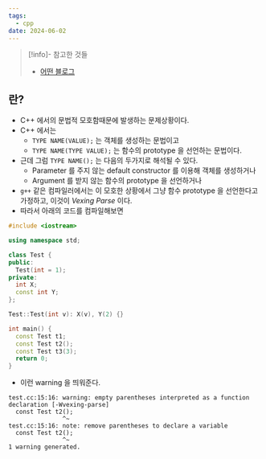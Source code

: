 ```yaml
---
tags:
  - cpp
date: 2024-06-02
---
```

> [!info]- 참고한 것들
> - [어떤 블로그](https://seirion.github.io/cpp-most-vexing-parse/)

## 란?

- C++ 에서의 문법적 모호함때문에 발생하는 문제상황이다.
- C++ 에서는
	- `TYPE NAME(VALUE);` 는 객체를 생성하는 문법이고
	- `TYPE NAME(TYPE VALUE);` 는 함수의 prototype 을 선언하는 문법이다.
- 근데 그럼 `TYPE NAME();` 는 다음의 두가지로 해석될 수 있다.
	- Parameter 를 주지 않는 default constructor 를 이용해 객체를 생성하거나
	- Argument 를 받지 않는 함수의 prototype 을 선언하거나
- `g++` 같은 컴파일러에서는 이 모호한 상황에서 그냥 함수 prototype 을 선언한다고 가정하고, 이것이 *Vexing Parse* 이다.
- 따라서 아래의 코드를 컴파일해보면

```cpp
#include <iostream>

using namespace std;

class Test {
public:
  Test(int = 1);
private:
  int X;
  const int Y;
};

Test::Test(int v): X(v), Y(2) {}

int main() {
  const Test t1;
  const Test t2();
  const Test t3(3);
  return 0;
}
```

- 이런 warning 을 띄워준다.

```
test.cc:15:16: warning: empty parentheses interpreted as a function declaration [-Wvexing-parse]
  const Test t2();
               ^~
test.cc:15:16: note: remove parentheses to declare a variable
  const Test t2();
               ^~
1 warning generated.
```